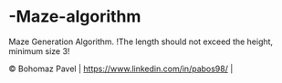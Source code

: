 # -Maze-algorithm
Maze Generation Algorithm. !The length should not exceed the height, minimum size 3!

© Bohomaz Pavel | https://www.linkedin.com/in/pabos98/ |
